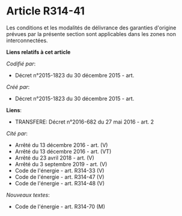 # Article R314-41

Les conditions et les modalités de délivrance des garanties d'origine prévues par la présente section sont applicables dans
les zones non interconnectées.

**Liens relatifs à cet article**

_Codifié par_:

  - Décret n°2015-1823 du 30 décembre 2015 - art.

_Créé par_:

  - Décret n°2015-1823 du 30 décembre 2015 - art.

**Liens**:

  - TRANSFERE: Décret n°2016-682 du 27 mai 2016 - art. 2

_Cité par_:

  - Arrêté du 13 décembre 2016 - art. (V)
  - Arrêté du 13 décembre 2016 - art. (VT)
  - Arrêté du 23 avril 2018 - art. (V)
  - Arrêté du 3 septembre 2019 - art. (V)
  - Code de l'énergie - art. R314-33 (V)
  - Code de l'énergie - art. R314-47 (V)
  - Code de l'énergie - art. R314-48 (V)

_Nouveaux textes_:

  - Code de l'énergie - art. R314-70 (M)
